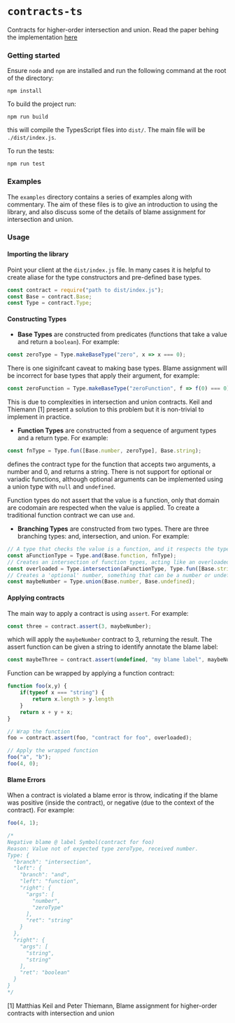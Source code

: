 # `contracts-ts`

Contracts for higher-order intersection and union. Read the paper behing the implementation [here](https://dl.acm.org/citation.cfm?doid=3288538.3276504)

### Getting started

Ensure `node` and `npm` are installed and run the following command at the root of the directory:

```
npm install
```

To build the project run:

```
npm run build
```

this will compile the TypesScript files into `dist/`. The main file will be `./dist/index.js`.

To run the tests:

```
npm run test
```

### Examples

The `examples` directory contains a series of examples along with commentary. The aim of these files is to give an introduction to using the library, and also discuss some of the details of blame assignment for intersection and union.

### Usage

#### Importing the library

Point your client at the `dist/index.js` file. In many cases it is helpful to create aliase for the type constructors and pre-defined base types.

```js
const contract = require("path to dist/index.js");
const Base = contract.Base;
const Type = contract.Type;
```

#### Constructing Types

- **Base Types** are constructed from predicates (functions that take a value and return a `boolean`). For example:
```javascript
const zeroType = Type.makeBaseType("zero", x => x === 0);
```
There is one siginifcant caveat to making base types. Blame assignment will be incorrect for base types that apply their argument, for example:
```javascript
const zeroFunction = Type.makeBaseType("zeroFunction", f => f(0) === 0);
```
This is due to complexities in intersection and union contracts. Keil and Thiemann [1] present a solution to this problem but it is non-trivial to implement in practice.

- **Function Types** are constructed from a sequence of argument types and a return type. For example:
```javascript
const fnType = Type.fun([Base.number, zeroType], Base.string);
```
defines the contract type for the function that accepts two arguments, a number and 0, and returns a string. There is not support for optional or variadic functions, although optional arguments can be implemented using a union type with `null` and `undefined`.

Function types do not assert that the value is a function, only that domain are codomain are respected when the value is applied. To create a traditional function contract we can use `and`.

- **Branching Types** are constructed from two types. There are three branching types: and, intersection, and union. For example:
```javascript
// A type that checks the value is a function, and it respects the type [number,0] -> string.
const aFunctionType = Type.and(Base.function, fnType);
// Creates an intersection of function types, acting like an overloaded function.
const overloaded = Type.intersection(aFunctionType, Type.fun([Base.string, Base.string], Base.boolean));
// Creates a 'optional' number, something that can be a number or undefined.
const maybeNumber = Type.union(Base.number, Base.undefined);
```

#### Applying contracts
The main way to apply a contract is using `assert`. For example:
```javascript
const three = contract.assert(3, maybeNumber);
```
which will apply the `maybeNumber` contract to 3, returning the result. The assert function can be given a string to identify annotate the blame label:
```javascript
const maybeThree = contract.assert(undefined, "my blame label", maybeNumber);
```

Function can be wrapped by applying a function contract:
```javascript
function foo(x,y) {
    if(typeof x === "string") {
        return x.length > y.length
    }
    return x + y + x;
}

// Wrap the function
foo = contract.assert(foo, "contract for foo", overloaded);

// Apply the wrapped function
foo("a", "b");
foo(4, 0);
```

#### Blame Errors
When a contract is violated a blame error is throw, indicating if the blame was positive (inside the contract), or negative (due to the context of the contract). For example:

```javascript
foo(4, 1);

/*
Negative blame @ label Symbol(contract for foo)
Reason: Value not of expected type zeroType, received number.
Type: {
  "branch": "intersection",
  "left": {
    "branch": "and",
    "left": "function",
    "right": {
      "args": [
        "number",
        "zeroType"
      ],
      "ret": "string"
    }
  },
  "right": {
    "args": [
      "string",
      "string"
    ],
    "ret": "boolean"
  }
}
*/
```


[1] Matthias Keil and Peter Thiemann, Blame assignment for higher-order contracts with intersection and union
